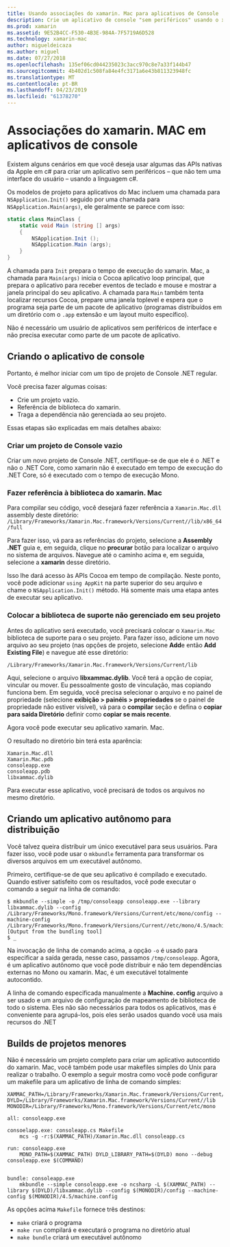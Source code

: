 ```yaml
---
title: Usando associações do xamarin. Mac para aplicativos de Console
description: Crie um aplicativo de console "sem periféricos" usando o xamarin. Mac para acessar as APIs de macOS nativa.
ms.prod: xamarin
ms.assetid: 9E52B4CC-F530-4B3E-984A-7F5719A6D528
ms.technology: xamarin-mac
author: migueldeicaza
ms.author: miguel
ms.date: 07/27/2018
ms.openlocfilehash: 135ef06cd044235023c3acc970c8e7a33f144b47
ms.sourcegitcommit: 4b402d1c508fa84e4fc3171a6e43b811323948fc
ms.translationtype: MT
ms.contentlocale: pt-BR
ms.lasthandoff: 04/23/2019
ms.locfileid: "61378270"
---
```

# <a name="xamarinmac-bindings-in-console-apps"></a>Associações do xamarin. MAC em aplicativos de console

Existem alguns cenários em que você deseja usar algumas das APIs nativas da Apple em c# para criar um aplicativo sem periféricos &ndash; que não tem uma interface do usuário &ndash; usando a linguagem c#.

Os modelos de projeto para aplicativos do Mac incluem uma chamada para `NSApplication.Init()` seguido por uma chamada para `NSApplication.Main(args)`, ele geralmente se parece com isso:

```csharp
static class MainClass {
    static void Main (string [] args)
    {
        NSApplication.Init ();
        NSApplication.Main (args);
    }
}
```

A chamada para `Init` prepara o tempo de execução do xamarin. Mac, a chamada para `Main(args)` inicia o Cocoa aplicativo loop principal, que prepara o aplicativo para receber eventos de teclado e mouse e mostrar a janela principal do seu aplicativo.   A chamada para `Main` também tenta localizar recursos Cocoa, prepare uma janela toplevel e espera que o programa seja parte de um pacote de aplicativo (programas distribuídos em um diretório com o `.app` extensão e um layout muito específico).

Não é necessário um usuário de aplicativos sem periféricos de interface e não precisa executar como parte de um pacote de aplicativo.

## <a name="creating-the-console-app"></a>Criando o aplicativo de console

Portanto, é melhor iniciar com um tipo de projeto de Console .NET regular.

Você precisa fazer algumas coisas:

- Crie um projeto vazio.
- Referência de biblioteca do xamarin.
- Traga a dependência não gerenciada ao seu projeto.

Essas etapas são explicadas em mais detalhes abaixo:

### <a name="create-an-empty-console-project"></a>Criar um projeto de Console vazio

Criar um novo projeto de Console .NET, certifique-se de que ele é o .NET e não o .NET Core, como xamarin não é executado em tempo de execução do .NET Core, só é executado com o tempo de execução Mono.

### <a name="reference-the-xamarinmac-library"></a>Fazer referência à biblioteca do xamarin. Mac

Para compilar seu código, você desejará fazer referência a `Xamarin.Mac.dll` assembly deste diretório: `/Library/Frameworks/Xamarin.Mac.framework/Versions/Current//lib/x86_64/full`

Para fazer isso, vá para as referências do projeto, selecione a **Assembly .NET** guia e, em seguida, clique no **procurar** botão para localizar o arquivo no sistema de arquivos.  Navegue até o caminho acima e, em seguida, selecione a **xamarin** desse diretório.

Isso lhe dará acesso às APIs Cocoa em tempo de compilação.   Neste ponto, você pode adicionar `using AppKit` na parte superior do seu arquivo e chame o `NSApplication.Init()` método.   Há somente mais uma etapa antes de executar seu aplicativo.

### <a name="bring-the-unmanaged-support-library-into-your-project"></a>Colocar a biblioteca de suporte não gerenciado em seu projeto

Antes do aplicativo será executado, você precisará colocar o `Xamarin.Mac` biblioteca de suporte para o seu projeto.   Para fazer isso, adicione um novo arquivo ao seu projeto (nas opções de projeto, selecione **Add**e então **Add Existing File**) e navegue até esse diretório:

`/Library/Frameworks/Xamarin.Mac.framework/Versions/Current/lib`

Aqui, selecione o arquivo **libxammac.dylib**.   Você terá a opção de copiar, vincular ou mover.   Eu pessoalmente gosto de vinculação, mas copiando funciona bem.    Em seguida, você precisa selecionar o arquivo e no painel de propriedade (selecione **exibição > painéis > propriedades** se o painel de propriedade não estiver visível), vá para o **compilar** seção e defina o **copiar para saída Diretório** definir como **copiar se mais recente**.

Agora você pode executar seu aplicativo xamarin. Mac.

O resultado no diretório bin terá esta aparência:

```
Xamarin.Mac.dll
Xamarin.Mac.pdb
consoleapp.exe
consoleapp.pdb
libxammac.dylib
```

Para executar esse aplicativo, você precisará de todos os arquivos no mesmo diretório.

## <a name="building-a-standalone-application-for-distribution"></a>Criando um aplicativo autônomo para distribuição

Você talvez queira distribuir um único executável para seus usuários.  Para fazer isso, você pode usar o `mkbundle` ferramenta para transformar os diversos arquivos em um executável autônomo.

Primeiro, certifique-se de que seu aplicativo é compilado e executado.   Quando estiver satisfeito com os resultados, você pode executar o comando a seguir na linha de comando:

```
$ mkbundle --simple -o /tmp/consoleapp consoleapp.exe --library libxammac.dylib --config /Library/Frameworks/Mono.framework/Versions/Current/etc/mono/config --machine-config /Library/Frameworks/Mono.framework/Versions/Current//etc/mono/4.5/machine.config
[Output from the bundling tool]
$ _
```

Na invocação de linha de comando acima, a opção `-o` é usado para especificar a saída gerada, nesse caso, passamos `/tmp/consoleapp`.   Agora, é um aplicativo autônomo que você pode distribuir e não tem dependências externas no Mono ou xamarin. Mac, é um executável totalmente autocontido.

A linha de comando especificada manualmente a **Machine. config** arquivo a ser usado e um arquivo de configuração de mapeamento de biblioteca de todo o sistema.   Eles não são necessários para todos os aplicativos, mas é conveniente para agrupá-los, pois eles serão usados quando você usa mais recursos do .NET

## <a name="project-less-builds"></a>Builds de projetos menores

Não é necessário um projeto completo para criar um aplicativo autocontido do xamarin. Mac, você também pode usar makefiles simples do Unix para realizar o trabalho.   O exemplo a seguir mostra como você pode configurar um makefile para um aplicativo de linha de comando simples:

```
XAMMAC_PATH=/Library/Frameworks/Xamarin.Mac.framework/Versions/Current//lib/x86_64/full/
DYLD=/Library/Frameworks/Xamarin.Mac.framework/Versions/Current//lib
MONODIR=/Library/Frameworks/Mono.framework/Versions/Current/etc/mono

all: consoleapp.exe

consoelapp.exe: consoleapp.cs Makefile
    mcs -g -r:$(XAMMAC_PATH)/Xamarin.Mac.dll consoleapp.cs
    
run: consoleapp.exe
    MONO_PATH=$(XAMMAC_PATH) DYLD_LIBRARY_PATH=$(DYLD) mono --debug consoleapp.exe $(COMMAND)


bundle: consoleapp.exe
    mkbundle --simple consoleapp.exe -o ncsharp -L $(XAMMAC_PATH) --library $(DYLD)/libxammac.dylib --config $(MONODIR)/config --machine-config $(MONODIR)/4.5/machine.config
```

As opções acima `Makefile` fornece três destinos:

- `make` criará o programa
- `make run` compilará e executará o programa no diretório atual
- `make bundle` criará um executável autônomo
